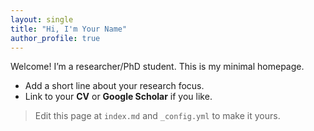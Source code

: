 ```yaml
---
layout: single
title: "Hi, I'm Your Name"
author_profile: true
---
```


Welcome! I’m a researcher/PhD student. This is my minimal homepage.

- Add a short line about your research focus.
- Link to your **CV** or **Google Scholar** if you like.

> Edit this page at `index.md` and `_config.yml` to make it yours.